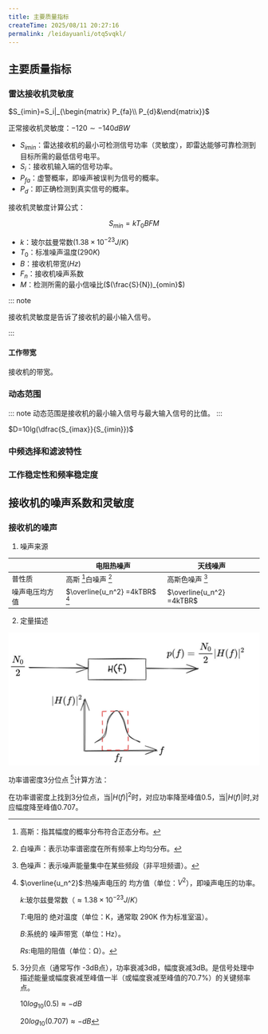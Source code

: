 ```yaml
---
title: 主要质量指标
createTime: 2025/08/11 20:27:16
permalink: /leidayuanli/otq5vqkl/
---
```


## **主要质量指标**

### **雷达接收机灵敏度**

$S_{imin}=S_i|_{\begin{matrix}  P_{fa}\\ P_{d}&\end{matrix}}$

正常接收机灵敏度：$-120\sim-140 dBW$

* $S_{imin}$：雷达接收机的最小可检测信号功率（灵敏度），即雷达能够可靠检测到目标所需的最低信号电平。
* $S_i$：接收机输入端的信号功率。
* $P_{fa}$：虚警概率，即噪声被误判为信号的概率。
* $P_{d}$：即正确检测到真实信号的概率。

接收机灵敏度计算公式：

$$S_{min}=kT_0BFM$$

* $k$：玻尔兹曼常数($1.38 \times 10^{-23}J/K$)
* $T_0$：标准噪声温度($290K$)
* $B$：接收机带宽($Hz$)
* $F_n$：接收机噪声系数
* $M$：检测所需的最小信噪比($(\frac{S}{N})_{omin}$)

::: note 

接收机灵敏度是告诉了接收机的最小输入信号。

:::

#### **工作带宽**

接收机的带宽。

### **动态范围**

::: note 
动态范围是接收机的最小输入信号与最大输入信号的比值。
:::

$D=10lg(\dfrac{S_{imax}}{S_{imin}})$

### **中频选择和滤波特性**


### **工作稳定性和频率稳定度**

## **接收机的噪声系数和灵敏度**

### **接收机的噪声**

1. 噪声来源

|         | 电阻热噪声 | 天线噪声|
|---------|-----------|---------|
|  普性质  |高斯 [^高斯]白噪声 [^白] |高斯色噪声 [^色]|
|噪声电压均方值|$\overline{u_n^2} =4kTBR$ [^噪声电压均方值]|$\overline{u_n^2} =4kTBR$ |
 
[^高斯]:
    高斯：指其幅度的概率分布符合正态分布。
[^白]:
    白噪声：表示功率谱密度在所有频率上均匀分布。
[^色]:
    色噪声：表示噪声能量集中在某些频段（非平坦频谱）。
    
[^噪声电压均方值]:
    $\overline{u_n^2}$:热噪声电压的 均方值（单位：$V^2$），即噪声电压的功率。

    $k$:玻尔兹曼常数（$\approx 1.38×10^{ −23} J/K$）

    $T$:电阻的 绝对温度（单位：K，通常取 290K 作为标准室温）。

    $B$:系统的 噪声带宽（单位：Hz）。

    $Rs$:电阻的阻值（单位：Ω）。

2. 定量描述  <Badge text="等效噪声功率谱宽度或噪声带宽" type="tip" vertical="top" />

![噪声带宽](picture/带宽.jpg)

功率谱密度3分位点 [^3分贝]计算方法：

在功率谱密度上找到3分位点，当$|H(f)|^2$时，对应功率降至峰值0.5，当$|H(f)|$时,对应幅度降至峰值0.707。

[^3分贝]:
    3分贝点（通常写作 -3dB点），功率衰减3dB，幅度衰减3dB。是信号处理中描述能量或幅度衰减至峰值一半（或幅度衰减至峰值的70.7%）的关键频率点。
    
    $10log_{10}(0.5)\approx -dB$

    $20log_{10}(0.707)\approx -dB$
